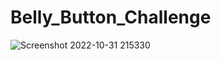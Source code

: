 # Belly_Button_Challenge

![Screenshot 2022-10-31 215330](https://user-images.githubusercontent.com/108438270/199155543-7099433c-3658-4850-900c-d0b801e6cfc3.png)
